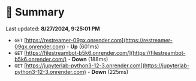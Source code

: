 # 📖 Summary
Last updated: **8/27/2024, 9:25:01 PM**

- `GET` [https://restreamer-09gx.onrender.com](https://restreamer-09gx.onrender.com) - **Up** (601ms)
- `GET` [https://filestreambot-b5k6.onrender.com/](https://filestreambot-b5k6.onrender.com/) - **Down** (188ms)
- `GET` [https://jupyterlab-python3-12-3.onrender.com](https://jupyterlab-python3-12-3.onrender.com) - **Down** (225ms)
